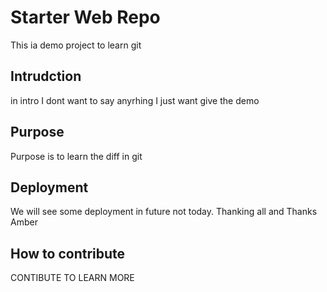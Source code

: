 # Starter Web Repo
This ia demo project to learn git
## Intrudction
in intro I dont want to say anyrhing I just want give the demo
## Purpose
Purpose is to learn the diff in git
## Deployment
We will see some deployment in future not today.
Thanking all and Thanks Amber
## How to contribute
CONTIBUTE TO LEARN MORE